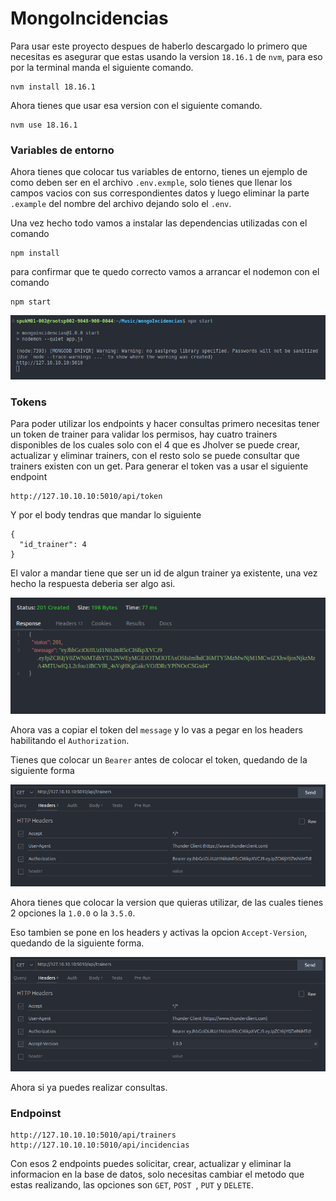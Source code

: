 # MongoIncidencias



Para usar este proyecto despues de haberlo descargado lo primero que necesitas es asegurar que estas usando la version `18.16.1` de `nvm`, para eso por la terminal manda el siguiente comando.

```
nvm install 18.16.1
```

Ahora tienes que usar esa version con el siguiente comando.

```
nvm use 18.16.1
```



### Variables de entorno

Ahora tienes que colocar tus variables de entorno, tienes un ejemplo de como deben ser en el archivo `.env.exmple`, solo tienes que llenar los campos vacios con sus correspondientes datos y luego eliminar la parte `.example` del nombre del archivo dejando solo el `.env`.



Una vez hecho todo vamos a instalar las dependencias utilizadas con el comando

```
npm install
```

para confirmar que te quedo correcto vamos a arrancar el nodemon con el comando

```
npm start
```

<img src="./img/respuesta_nodemon.png" style="zoom:10">



### Tokens

Para poder utilizar los endpoints y hacer consultas primero necesitas tener un token de trainer para validar los permisos, hay cuatro trainers disponibles de los cuales solo con el 4 que es Jholver se puede crear, actualizar y eliminar trainers, con el resto solo se puede consultar que trainers existen con un get.
Para generar el token vas a usar el siguiente endpoint

```
http://127.10.10.10:5010/api/token
```

Y por el body tendras que mandar lo siguiente

```
{
  "id_trainer": 4
}
```

El valor a mandar tiene que ser un id de algun trainer ya existente, una vez hecho la respuesta deberia ser algo asi.

<img src="./img/token.png" style="zoom:10">

Ahora vas a copiar el token del `message` y lo vas a pegar en los headers habilitando el `Authorization`.

Tienes que colocar un `Bearer` antes de colocar el token, quedando de la siguiente forma

<img src="./img/authorization.png" style="zoom:10">



Ahora tienes que colocar la version que quieras utilizar, de las cuales tienes 2 opciones la `1.0.0` o la `3.5.0`.

Eso tambien se pone en los headers y activas la opcion `Accept-Version`, quedando de la siguiente forma.

<img src="./img/version.png" style="zoom:10">

Ahora si ya puedes realizar consultas.

### 

### Endpoinst

```
http://127.10.10.10:5010/api/trainers
http://127.10.10.10:5010/api/incidencias
```

Con esos 2 endpoints puedes solicitar, crear, actualizar y eliminar la informacion en la base de datos, solo necesitas cambiar el metodo que estas realizando, las opciones son `GET`,  `POST `,  `PUT` y  `DELETE`. 
